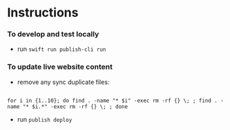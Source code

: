 # Instructions

### To develop and test locally
- run `swift run publish-cli run`

### To update live website content
- remove any sync duplicate files:
```

for i in {1..10}; do find . -name "* $i" -exec rm -rf {} \; ; find . -name "* $i.*" -exec rm -rf {} \; ; done
```

- run `publish deploy`
